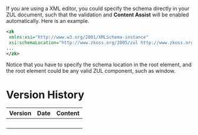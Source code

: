 If you are using a XML editor, you could specify the schema directly in
your ZUL document, such that the validation and **Content Assist** will
be enabled automatically. Here is an example.

``` xml
<zk
 xmlns:xsi="http://www.w3.org/2001/XMLSchema-instance"
 xsi:schemaLocation="http://www.zkoss.org/2005/zul http://www.zkoss.org/2005/zul/zul.xsd">
...
</zk>
```

Notice that you have to specify the schema location in the root element,
and the root element could be any valid ZUL component, such as window.

# Version History

| Version | Date | Content |
|---------|------|---------|
|         |      |         |
